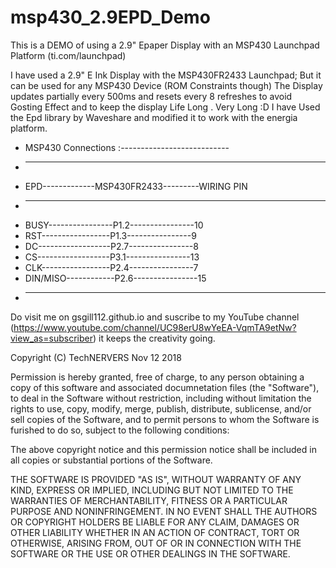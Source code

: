 # msp430_2.9EPD_Demo

This is a DEMO of using a 2.9" Epaper Display with an MSP430 Launchpad Platform (ti.com/launchpad)

I have used a 2.9" E Ink Display with the MSP430FR2433 Launchpad; But it can be used for any MSP430 Device (ROM Constraints though) 
The Display updates partially every 500ms and resets every 8 refreshes to avoid Gosting Effect and to keep the display Life Long . Very Long :D 
I have Used the Epd library by Waveshare and modified it to work with the energia platform. 


  * MSP430 Connections :---------------------------
  * -----------------------------------------------
  * EPD-------------MSP430FR2433---------WIRING PIN
  * -----------------------------------------------
  * BUSY----------------P1.2----------------10
  * RST-----------------P1.3----------------9
  * DC------------------P2.7----------------8
  * CS------------------P3.1----------------13
  * CLK-----------------P2.4----------------7
  * DIN/MISO------------P2.6----------------15
  * -----------------------------------------------

  Do visit me on 
  gsgill112.github.io
  and suscribe to my YouTube channel (https://www.youtube.com/channel/UC98erU8wYeEA-VqmTA9etNw?view_as=subscriber) it keeps the creativity going. 


  Copyright (C) TechNERVERS     Nov 12 2018

 Permission is hereby granted, free of charge, to any person obtaining a copy
 of this software and associated documnetation files (the "Software"), to deal
 in the Software without restriction, including without limitation the rights
 to use, copy, modify, merge, publish, distribute, sublicense, and/or sell
 copies of the Software, and to permit persons to  whom the Software is
 furished to do so, subject to the following conditions:
 
 The above copyright notice and this permission notice shall be included in
 all copies or substantial portions of the Software.
 
 THE SOFTWARE IS PROVIDED "AS IS", WITHOUT WARRANTY OF ANY KIND, EXPRESS OR
 IMPLIED, INCLUDING BUT NOT LIMITED TO THE WARRANTIES OF MERCHANTABILITY,
 FITNESS OR A PARTICULAR PURPOSE AND NONINFRINGEMENT. IN NO EVENT SHALL THE
 AUTHORS OR COPYRIGHT HOLDERS BE LIABLE FOR ANY CLAIM, DAMAGES OR OTHER
 LIABILITY WHETHER IN AN ACTION OF CONTRACT, TORT OR OTHERWISE, ARISING FROM,
 OUT OF OR IN CONNECTION WITH THE SOFTWARE OR THE USE OR OTHER DEALINGS IN
 THE SOFTWARE.
  
   